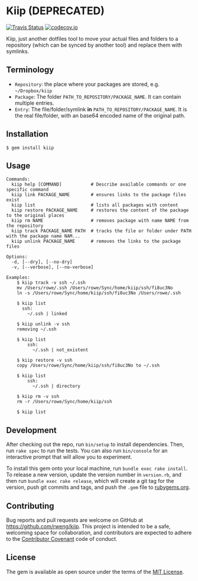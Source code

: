 # Kiip (DEPRECATED)

[![Travis Status](https://travis-ci.org/rweng/kiip.svg)](https://travis-ci.org/rweng/kiip)
[![codecov.io](http://codecov.io/github/rweng/kiip/coverage.svg?branch=master)](http://codecov.io/github/rweng/kiip?branch=master)

Kiip, just another dotfiles tool to move your actual files and folders to a repository (which can be synced by another tool) and replace them with symlinks.

## Terminology

- `Repository`: the place where your packages are stored, e.g. `~/Dropbox/kiip`
- `Package`: The folder `PATH_TO_REPOSITORY/PACKAGE_NAME`. It can contain multiple entries.
- `Entry`: The file/folder/symlink **in** `PATH_TO_REPOSITORY/PACKAGE_NAME`. It is the real file/folder, with an base64 encoded name of the original path.

## Installation

    $ gem install kiip

## Usage

    Commands:
      kiip help [COMMAND]           # Describe available commands or one specific command
      kiip link PACKAGE_NAME        # ensures links to the package files exist
      kiip list                     # lists all packages with content
      kiip restore PACKAGE_NAME     # restores the content of the package to the original places
      kiip rm NAME                  # removes package with name NAME from the repository
      kiip track PACKAGE_NAME PATH  # tracks the file or folder under PATH with the package name NAM...
      kiip unlink PACKAGE_NAME      # removes the links to the package files
    
    Options:
      -d, [--dry], [--no-dry]
      -v, [--verbose], [--no-verbose]
      
    Examples:
        $ kiip track -v ssh ~/.ssh
        mv /Users/rowe/.ssh /Users/rowe/Sync/home/kiip/ssh/fi8uc3No
        ln -s /Users/rowe/Sync/home/kiip/ssh/fi8uc3No /Users/rowe/.ssh
         
        $ kiip list 
          ssh:
            ~/.ssh | linked
            
        $ kiip unlink -v ssh
        removing ~/.ssh
        
        $ kiip list
            ssh:
              ~/.ssh | not_existent
      
        $ kiip restore -v ssh
        copy /Users/rowe/Sync/home/kiip/ssh/fi8uc3No to ~/.ssh
              
        $ kiip list
            ssh:
              ~/.ssh | directory
              
        $ kiip rm -v ssh
        rm -r /Users/rowe/Sync/home/kiip/ssh
        
        $ kiip list
            
        

## Development

After checking out the repo, run `bin/setup` to install dependencies. Then, run `rake spec` to run the tests. You can also run `bin/console` for an interactive prompt that will allow you to experiment.

To install this gem onto your local machine, run `bundle exec rake install`. To release a new version, update the version number in `version.rb`, and then run `bundle exec rake release`, which will create a git tag for the version, push git commits and tags, and push the `.gem` file to [rubygems.org](https://rubygems.org).

## Contributing

Bug reports and pull requests are welcome on GitHub at https://github.com/rweng/kiip. This project is intended to be a safe, welcoming space for collaboration, and contributors are expected to adhere to the [Contributor Covenant](contributor-covenant.org) code of conduct.


## License

The gem is available as open source under the terms of the [MIT License](http://opensource.org/licenses/MIT).

